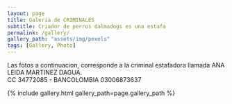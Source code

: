```yaml
---
layout: page
title: Galeria de CRIMINALES
subtitle: Criador de perros dalmadogs es una estafa
permalink: /gallery/
gallery_path: "assets/img/pexels"
tags: [Gallery, Photo]
---
```


Las fotos a continuacion, corresponde a la criminal estafadora llamada ANA LEIDA MARTINEZ DAGUA.  
CC 34772085 - BANCOLOMBIA 03006873637  

{% include gallery.html gallery_path=page.gallery_path %}
